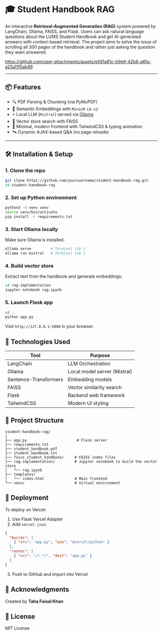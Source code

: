 # 🎓 Student Handbook RAG

An interactive **Retrieval-Augmented Generation (RAG)** system powered by LangChain, Ollama, FAISS, and Flask. Users can ask natural language questions about the LUMS Student Handbook and get AI-generated answers with context-based retrieval. The project aims to solve the issue of scrolling all 300 pages of the handbook and rather just asking the question they want answered.

https://github.com/user-attachments/assets/e591a81c-b9e9-42b6-a6fa-a25a11f5ab49

---

## 📦 Features

- 🔍 PDF Parsing & Chunking (via PyMuPDF)
- 🧠 Semantic Embeddings with `MiniLM-L6-v2`
- ⚡ Local LLM (`Mistral`) served via [Ollama](https://ollama.com/)
- 🔎 Vector store search with FAISS
- 💬 Minimal, modern frontend with TailwindCSS & typing animation
- 🛰️ Dynamic AJAX-based Q&A (no page reloads)

---

## 🛠️ Installation & Setup

### 1. Clone the repo
```bash
git clone https://github.com/yourusername/student-handbook-rag.git
cd student-handbook-rag
```

### 2. Set up Python environment
```bash
python3 -m venv venv
source venv/bin/activate
pip install -r requirements.txt
```

### 3. Start Ollama locally
Make sure Ollama is installed.

```bash
ollama serve         # Terminal tab 1
ollama run mistral   # Terminal tab 2
```

### 4. Build vector store
Extract text from the handbook and generate embeddings:

```bash
cd rag-implementation
jupyter notebook rag.ipynb
```

### 5. Launch Flask app
```bash
cd ..
python app.py
```

Visit `http://127.0.0.1:5000` in your browser.

## 🧠 Technologies Used

| Tool | Purpose |
|------|---------|
| LangChain | LLM Orchestration |
| Ollama | Local model server (Mistral) |
| Sentence-Transformers | Embedding models |
| FAISS | Vector similarity search |
| Flask | Backend web framework |
| TailwindCSS | Modern UI styling |

## 📁 Project Structure

```
student-handbook-rag/
│
├── app.py                       # Flask server
├── requirements.txt
├── student_handbook.pdf
├── student_handbook.txt
├── faiss_student_handbook/     # FAISS index files
├── rag-implementation/         # Jupyter notebook to build the vector store
│   └── rag.ipynb
├── templates/
│   └── index.html              # Main frontend
└── venv/                       # Virtual environment
```

## 🚀 Deployment

To deploy on Vercel:
1. Use Flask Vercel Adapter
2. Add `vercel.json`:

```json
{
  "builds": [
    { "src": "app.py", "use": "@vercel/python" }
  ],
  "routes": [
    { "src": "/(.*)", "dest": "app.py" }
  ]
}
```

3. Push to GitHub and import into Vercel

## 🙌 Acknowledgments

Created by **Taha Faisal Khan**

## 📜 License

MIT License
